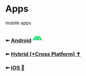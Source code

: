 # Apps
mobile apps

### ➼ [Android](/Android) <a href="/Design"><img src="icon/icon-android-30x30.png"/></a>
### ➼ [Hybrid (+Cross Platform) ✝️](/Hybrid)
### ➼ [iOS ](/iOS)

